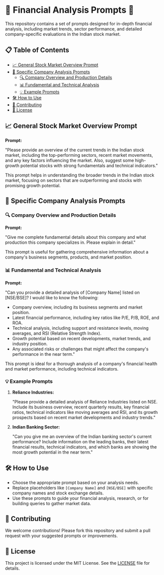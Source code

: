 # 🌟 Financial Analysis Prompts 🌟

This repository contains a set of prompts designed for in-depth financial analysis, including market trends, sector performance, and detailed company-specific evaluations in the Indian stock market.

## 📋 Table of Contents

- [📈 General Stock Market Overview Prompt](#-general-stock-market-overview-prompt)
- [🏢 Specific Company Analysis Prompts](#-specific-company-analysis-prompts)
  - [🔍 Company Overview and Production Details](#-company-overview-and-production-details)
  - [📊 Fundamental and Technical Analysis](#-fundamental-and-technical-analysis)
  - [💡 Example Prompts](#-example-prompts)
- [🛠️ How to Use](#-how-to-use)
- [🤝 Contributing](#-contributing)
- [📝 License](#-license)

## 📈 General Stock Market Overview Prompt

**Prompt:**

"Please provide an overview of the current trends in the Indian stock market, including the top-performing sectors, recent market movements, and any key factors influencing the market. Also, suggest some high-growth potential stocks with strong fundamentals and technical indicators."

This prompt helps in understanding the broader trends in the Indian stock market, focusing on sectors that are outperforming and stocks with promising growth potential.

## 🏢 Specific Company Analysis Prompts

### 🔍 Company Overview and Production Details

**Prompt:**

"Give me complete fundamental details about this company and what production this company specializes in. Please explain in detail."

This prompt is useful for gathering comprehensive information about a company's business segments, products, and market position.

### 📊 Fundamental and Technical Analysis

**Prompt:**

"Can you provide a detailed analysis of [Company Name] listed on [NSE/BSE]? I would like to know the following:

- Company overview, including its business segments and market position.
- Latest financial performance, including key ratios like P/E, P/B, ROE, and ROA.
- Technical analysis, including support and resistance levels, moving averages, and RSI (Relative Strength Index).
- Growth potential based on recent developments, market trends, and industry position.
- Any associated risks or challenges that might affect the company's performance in the near term."

This prompt is ideal for a thorough analysis of a company's financial health and market performance, including technical indicators.

### 💡 Example Prompts

1. **Reliance Industries:**

   "Please provide a detailed analysis of Reliance Industries listed on NSE. Include its business overview, recent quarterly results, key financial ratios, technical indicators like moving averages and RSI, and its growth prospects based on recent market developments and industry trends."

2. **Indian Banking Sector:**

   "Can you give me an overview of the Indian banking sector's current performance? Include information on the leading banks, their latest financial results, technical indicators, and which banks are showing the most growth potential in the near term."

## 🛠️ How to Use

- Choose the appropriate prompt based on your analysis needs.
- Replace placeholders like `[Company Name]` and `[NSE/BSE]` with specific company names and stock exchange details.
- Use these prompts to guide your financial analysis, research, or for building queries to gather market data.

## 🤝 Contributing

We welcome contributions! Please fork this repository and submit a pull request with your suggested prompts or improvements.

## 📝 License

This project is licensed under the MIT License. See the [LICENSE](LICENSE) file for details.
